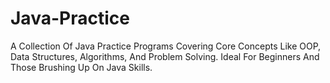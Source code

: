 # Java-Practice
A Collection Of Java Practice Programs Covering Core Concepts Like OOP, Data Structures, Algorithms, And Problem Solving. Ideal For Beginners And Those Brushing Up On Java Skills.
